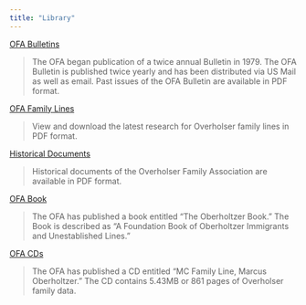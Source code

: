 ```yaml
---
title: "Library"
---
```


[OFA Bulletins](/bulletins)

> The OFA began publication of a twice annual Bulletin in 1979. The OFA Bulletin
is published twice yearly and has been distributed via US Mail as well as email.
Past issues of the OFA Bulletin are available in PDF format.

[OFA Family Lines](/family-lines)

> View and download the latest research for Overholser family lines in PDF
format.

[Historical Documents](/historical-documents)

> Historical documents of the Overholser Family Association are available in PDF
format.

[OFA Book](/book)

> The OFA has published a book entitled “The Oberholtzer Book.” The Book is
described as “A Foundation Book of Oberholtzer Immigrants and Unestablished
Lines.”

[OFA CDs](/cd)

> The OFA has published a CD entitled “MC Family Line, Marcus Oberholtzer.” The
CD contains 5.43MB or 861 pages of Overholser family data.
